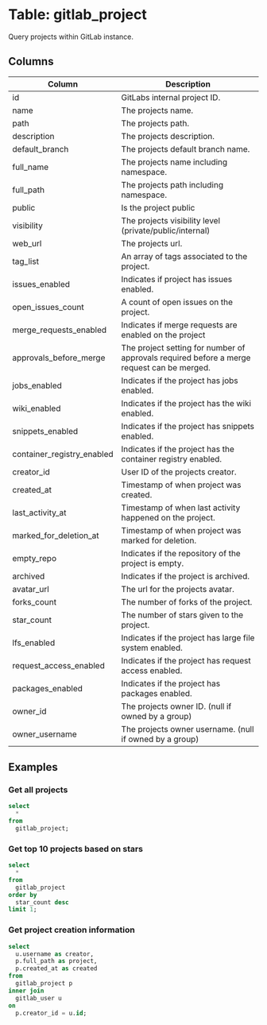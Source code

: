 # Table: gitlab_project

Query projects within GitLab instance.

## Columns

| Column | Description |
| - | - |
| id | GitLabs internal project ID. |
| name | The projects name. |
| path | The projects path. |
| description | The projects description. |
| default_branch | The projects default branch name. |
| full_name | The projects name including namespace. |
| full_path | The projects path including namespace. |
| public | Is the project public |
| visibility | The projects visibility level (private/public/internal) |
| web_url | The projects url. |
| tag_list | An array of tags associated to the project. |
| issues_enabled | Indicates if project has issues enabled. |
| open_issues_count | A count of open issues on the project. |
| merge_requests_enabled | Indicates if merge requests are enabled on the project |
| approvals_before_merge | The project setting for number of approvals required before a merge request can be merged. |
| jobs_enabled | Indicates if the project has jobs enabled. |
| wiki_enabled | Indicates if the project has the wiki enabled. |
| snippets_enabled | Indicates if the project has snippets enabled. |
| container_registry_enabled | Indicates if the project has the container registry enabled. |
| creator_id | User ID of the projects creator. |
| created_at | Timestamp of when project was created. |
| last_activity_at | Timestamp of when last activity happened on the project. |
| marked_for_deletion_at | Timestamp of when project was marked for deletion. |
| empty_repo | Indicates if the repository of the project is empty. |
| archived | Indicates if the project is archived. |
| avatar_url | The url for the projects avatar. |
| forks_count | The number of forks of the project. |
| star_count | The number of stars given to the project. |
| lfs_enabled | Indicates if the project has large file system enabled. |
| request_access_enabled | Indicates if the project has request access enabled. |
| packages_enabled | Indicates if the project has packages enabled. |
| owner_id | The projects owner ID. (null if owned by a group) |
| owner_username | The projects owner username. (null if owned by a group) |

## Examples

### Get all projects
```sql
select
  *
from
  gitlab_project;
```

### Get top 10 projects based on stars
```sql
select
  *
from
  gitlab_project
order by
  star_count desc
limit 1;  
```

### Get project creation information
```sql
select
  u.username as creator,
  p.full_path as project,
  p.created_at as created
from
  gitlab_project p
inner join
  gitlab_user u
on 
  p.creator_id = u.id;
```